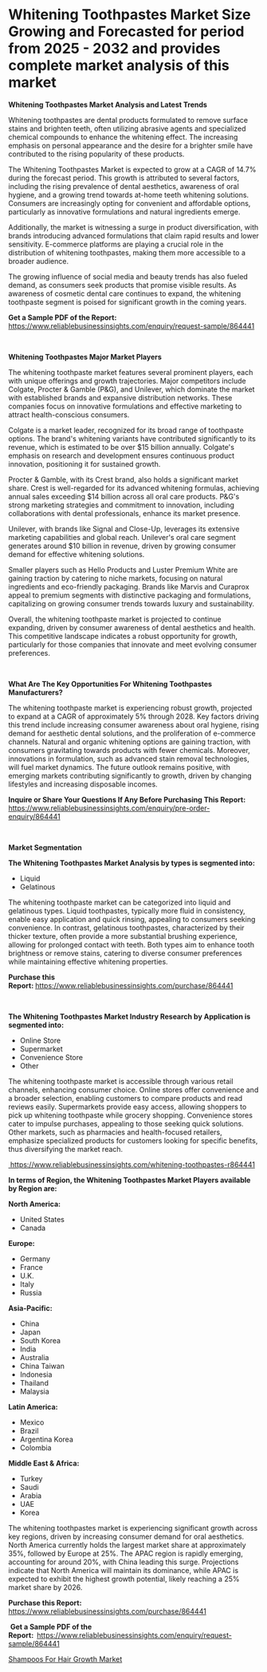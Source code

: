 <p><h1>Whitening Toothpastes Market Size Growing and Forecasted for period from 2025 - 2032 and provides complete market analysis of this market</h1></p><p><strong>Whitening Toothpastes Market Analysis and Latest Trends</strong></p>
<p><p>Whitening toothpastes are dental products formulated to remove surface stains and brighten teeth, often utilizing abrasive agents and specialized chemical compounds to enhance the whitening effect. The increasing emphasis on personal appearance and the desire for a brighter smile have contributed to the rising popularity of these products.</p><p>The Whitening Toothpastes Market is expected to grow at a CAGR of 14.7% during the forecast period. This growth is attributed to several factors, including the rising prevalence of dental aesthetics, awareness of oral hygiene, and a growing trend towards at-home teeth whitening solutions. Consumers are increasingly opting for convenient and affordable options, particularly as innovative formulations and natural ingredients emerge.</p><p>Additionally, the market is witnessing a surge in product diversification, with brands introducing advanced formulations that claim rapid results and lower sensitivity. E-commerce platforms are playing a crucial role in the distribution of whitening toothpastes, making them more accessible to a broader audience.</p><p>The growing influence of social media and beauty trends has also fueled demand, as consumers seek products that promise visible results. As awareness of cosmetic dental care continues to expand, the whitening toothpaste segment is poised for significant growth in the coming years.</p></p>
<p><strong>Get a Sample PDF of the Report:&nbsp;</strong> <a href="https://www.reliablebusinessinsights.com/enquiry/request-sample/864441?utm_campaign=2187&utm_medium=2&utm_source=Github&utm_content=ia&utm_term=08022025&utm_id=whitening-toothpastes">https://www.reliablebusinessinsights.com/enquiry/request-sample/864441</a></p>
<p>&nbsp;</p>
<p><strong>Whitening Toothpastes Major Market Players</strong></p>
<p><p>The whitening toothpaste market features several prominent players, each with unique offerings and growth trajectories. Major competitors include Colgate, Procter & Gamble (P&G), and Unilever, which dominate the market with established brands and expansive distribution networks. These companies focus on innovative formulations and effective marketing to attract health-conscious consumers.</p><p>Colgate is a market leader, recognized for its broad range of toothpaste options. The brand's whitening variants have contributed significantly to its revenue, which is estimated to be over $15 billion annually. Colgate's emphasis on research and development ensures continuous product innovation, positioning it for sustained growth.</p><p>Procter & Gamble, with its Crest brand, also holds a significant market share. Crest is well-regarded for its advanced whitening formulas, achieving annual sales exceeding $14 billion across all oral care products. P&G's strong marketing strategies and commitment to innovation, including collaborations with dental professionals, enhance its market presence.</p><p>Unilever, with brands like Signal and Close-Up, leverages its extensive marketing capabilities and global reach. Unilever's oral care segment generates around $10 billion in revenue, driven by growing consumer demand for effective whitening solutions.</p><p>Smaller players such as Hello Products and Luster Premium White are gaining traction by catering to niche markets, focusing on natural ingredients and eco-friendly packaging. Brands like Marvis and Curaprox appeal to premium segments with distinctive packaging and formulations, capitalizing on growing consumer trends towards luxury and sustainability.</p><p>Overall, the whitening toothpaste market is projected to continue expanding, driven by consumer awareness of dental aesthetics and health. This competitive landscape indicates a robust opportunity for growth, particularly for those companies that innovate and meet evolving consumer preferences.</p></p>
<p>&nbsp;</p>
<p><strong>What Are The Key Opportunities For Whitening Toothpastes Manufacturers?</strong></p>
<p><p>The whitening toothpaste market is experiencing robust growth, projected to expand at a CAGR of approximately 5% through 2028. Key factors driving this trend include increasing consumer awareness about oral hygiene, rising demand for aesthetic dental solutions, and the proliferation of e-commerce channels. Natural and organic whitening options are gaining traction, with consumers gravitating towards products with fewer chemicals. Moreover, innovations in formulation, such as advanced stain removal technologies, will fuel market dynamics. The future outlook remains positive, with emerging markets contributing significantly to growth, driven by changing lifestyles and increasing disposable incomes.</p></p>
<p><strong>Inquire or Share Your Questions If Any Before Purchasing This Report:</strong> <a href="https://www.reliablebusinessinsights.com/enquiry/pre-order-enquiry/864441?utm_campaign=2187&utm_medium=2&utm_source=Github&utm_content=ia&utm_term=08022025&utm_id=whitening-toothpastes">https://www.reliablebusinessinsights.com/enquiry/pre-order-enquiry/864441</a></p>
<p>&nbsp;</p>
<p><strong>Market Segmentation</strong></p>
<p><strong>The Whitening Toothpastes Market Analysis by types is segmented into:</strong></p>
<p><ul><li>Liquid</li><li>Gelatinous</li></ul></p>
<p><p>The whitening toothpaste market can be categorized into liquid and gelatinous types. Liquid toothpastes, typically more fluid in consistency, enable easy application and quick rinsing, appealing to consumers seeking convenience. In contrast, gelatinous toothpastes, characterized by their thicker texture, often provide a more substantial brushing experience, allowing for prolonged contact with teeth. Both types aim to enhance tooth brightness or remove stains, catering to diverse consumer preferences while maintaining effective whitening properties.</p></p>
<p><strong>Purchase this Report:&nbsp;</strong><a href="https://www.reliablebusinessinsights.com/purchase/864441?utm_campaign=2187&utm_medium=2&utm_source=Github&utm_content=ia&utm_term=08022025&utm_id=whitening-toothpastes">https://www.reliablebusinessinsights.com/purchase/864441</a></p>
<p>&nbsp;</p>
<p><strong>The Whitening Toothpastes Market Industry Research by Application is segmented into:</strong></p>
<p><ul><li>Online Store</li><li>Supermarket</li><li>Convenience Store</li><li>Other</li></ul></p>
<p><p>The whitening toothpaste market is accessible through various retail channels, enhancing consumer choice. Online stores offer convenience and a broader selection, enabling customers to compare products and read reviews easily. Supermarkets provide easy access, allowing shoppers to pick up whitening toothpaste while grocery shopping. Convenience stores cater to impulse purchases, appealing to those seeking quick solutions. Other markets, such as pharmacies and health-focused retailers, emphasize specialized products for customers looking for specific benefits, thus diversifying the market reach.</p></p>
<p><a href="https://www.reliablebusinessinsights.com/whitening-toothpastes-r864441?utm_campaign=2187&utm_medium=2&utm_source=Github&utm_content=ia&utm_term=08022025&utm_id=whitening-toothpastes">&nbsp;https://www.reliablebusinessinsights.com/whitening-toothpastes-r864441</a></p>
<p><strong>In terms of Region, the Whitening Toothpastes Market Players available by Region are:</strong></p>
<p>
    <p> <strong> North America: </strong>
        <ul>
            <li>United States</li>
            <li>Canada</li>
        </ul>
        </p> 
    <p> <strong> Europe: </strong>
        <ul>
            <li>Germany</li>
            <li>France</li>
            <li>U.K.</li>
            <li>Italy</li>
            <li>Russia</li>
        </ul>
        </p> 
    <p> <strong> Asia-Pacific: </strong>
        <ul>
            <li>China</li>
            <li>Japan</li>
            <li>South Korea</li>
            <li>India</li>
            <li>Australia</li>
            <li>China Taiwan</li>
            <li>Indonesia</li>
            <li>Thailand</li>
            <li>Malaysia</li>
        </ul>
        </p> 
    <p> <strong> Latin America: </strong>
        <ul>
            <li>Mexico</li>
            <li>Brazil</li>
            <li>Argentina Korea</li>
            <li>Colombia</li>
        </ul>
        </p> 
    <p> <strong> Middle East & Africa: </strong>
        <ul>
            <li>Turkey</li>
            <li>Saudi</li>
            <li>Arabia</li>
            <li>UAE</li>
            <li>Korea</li>
        </ul>
    </p>
    </p>
<p><p>The whitening toothpastes market is experiencing significant growth across key regions, driven by increasing consumer demand for oral aesthetics. North America currently holds the largest market share at approximately 35%, followed by Europe at 25%. The APAC region is rapidly emerging, accounting for around 20%, with China leading this surge. Projections indicate that North America will maintain its dominance, while APAC is expected to exhibit the highest growth potential, likely reaching a 25% market share by 2026.</p></p>
<p><strong>Purchase this Report: </strong><a href="https://www.reliablebusinessinsights.com/purchase/864441?utm_campaign=2187&utm_medium=2&utm_source=Github&utm_content=ia&utm_term=08022025&utm_id=whitening-toothpastes">https://www.reliablebusinessinsights.com/purchase/864441</a></p>
<p>&nbsp;<strong>Get a Sample PDF of the Report:&nbsp;&nbsp;</strong><a href="https://www.reliablebusinessinsights.com/enquiry/request-sample/864441?utm_campaign=2187&utm_medium=2&utm_source=Github&utm_content=ia&utm_term=08022025&utm_id=whitening-toothpastes">https://www.reliablebusinessinsights.com/enquiry/request-sample/864441</a></p>
<p><strong></strong></p>
<p><p><a href="https://github.com/sca704osol/Market-Research-Report-List-1/blob/main/shampoos-for-hair-growth-market.md?utm_campaign=2187&utm_medium=2&utm_source=Github&utm_content=ia&utm_term=08022025&utm_id=whitening-toothpastes">Shampoos For Hair Growth Market</a></p></p>
